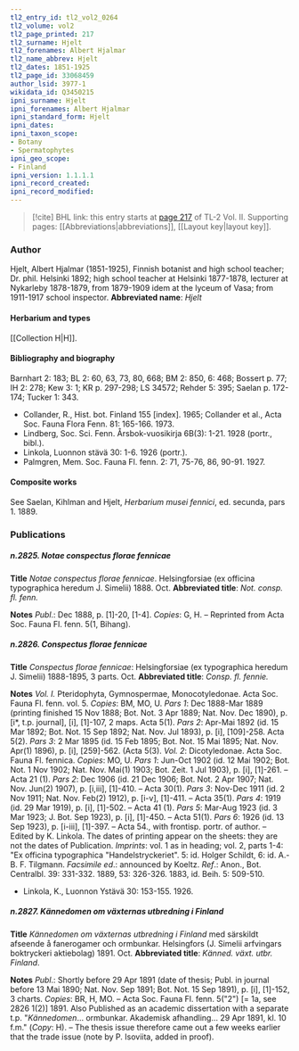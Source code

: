 ```yaml
---
tl2_entry_id: tl2_vol2_0264
tl2_volume: vol2
tl2_page_printed: 217
tl2_surname: Hjelt
tl2_forenames: Albert Hjalmar
tl2_name_abbrev: Hjelt
tl2_dates: 1851-1925
tl2_page_id: 33068459
author_lsid: 3977-1
wikidata_id: Q3450215
ipni_surname: Hjelt
ipni_forenames: Albert Hjalmar
ipni_standard_form: Hjelt
ipni_dates: 
ipni_taxon_scope: 
- Botany
- Spermatophytes
ipni_geo_scope: 
- Finland
ipni_version: 1.1.1.1
ipni_record_created: 
ipni_record_modified:
---
```



> [!cite] BHL link: this entry starts at [page 217](https://www.biodiversitylibrary.org/page/33068459) of TL-2 Vol. II.
> Supporting pages: [[Abbreviations|abbreviations]], [[Layout key|layout key]].

### Author

Hjelt, Albert Hjalmar (1851-1925), Finnish botanist and high school teacher; Dr. phil. Helsinki 1892; high school teacher at Helsinki 1877-1878, lecturer at Nykarleby 1878-1879, from 1879-1909 idem at the lyceum of Vasa; from 1911-1917 school inspector. 
**Abbreviated name**: *Hjelt*

#### Herbarium and types

[[Collection H|H]].

#### Bibliography and biography

Barnhart 2: 183; BL 2: 60, 63, 73, 80, 668; BM 2: 850, 6: 468; Bossert p. 77; IH 2: 278; Kew 3: 1; KR p. 297-298; LS 34572; Rehder 5: 395; Saelan p. 172-174; Tucker 1: 343.
- Collander, R., Hist. bot. Finland 155 \[index\]. 1965; Collander et al., Acta Soc. Fauna Flora Fenn. 81: 165-166. 1973.
- Lindberg, Soc. Sci. Fenn. Årsbok-vuosikirja 6B(3): 1-21. 1928 (portr., bibl.).
- Linkola, Luonnon stävä 30: 1-6. 1926 (portr.).
- Palmgren, Mem. Soc. Fauna Fl. fenn. 2: 71, 75-76, 86, 90-91. 1927.

#### Composite works

See Saelan, Kihlman and Hjelt, *Herbarium musei fennici*, ed. secunda, pars 1. 1889.

### Publications

##### n.2825. Notae conspectus florae fennicae

**Title**
*Notae conspectus florae fennicae*. Helsingforsiae (ex officina typographica heredum J. Simelii) 1888. Oct.
**Abbreviated title**: *Not. consp. fl. fenn.*

**Notes**
*Publ*.: Dec 1888, p. \[1\]-20, \[1-4\]. *Copies*: G, H. – Reprinted from Acta Soc. Fauna Fl. fenn. 5(1, Bihang).

##### n.2826. Conspectus florae fennicae

**Title**
*Conspectus florae fennicae*: Helsingforsiae (ex typographica heredum J. Simelii) 1888-1895, 3 parts. Oct.
**Abbreviated title**: *Consp. fl. fennie.*

**Notes**
*Vol. I.* Pteridophyta, Gymnospermae, Monocotyledonae. Acta Soc. Fauna Fl. fenn. vol. 5.
*Copies*: BM, MO, U.
*Pars 1*: Dec 1888-Mar 1889 (printing finished 15 Nov 1888; Bot. Not. 3 Apr 1889; Nat. Nov. Dec 1890), p. \[i\*, t.p. journal\], \[i\], \[1\]-107, 2 maps. Acta 5(1).
*Pars 2*: Apr-Mai 1892 (id. 15 Mar 1892; Bot. Not. 15 Sep 1892; Nat. Nov. Jul 1893), p. \[i\], \[109\]-258. Acta 5(2).
*Pars 3*: 2 Mar 1895 (id. 15 Feb 1895; Bot. Not. 15 Mai 1895; Nat. Nov. Apr(1) 1896), p. \[i\], \[259\]-562. (Acta 5(3).
*Vol. 2*: Dicotyledonae. Acta Soc. Fauna Fl. fennica. *Copies*: MO, U.
*Pars 1*: Jun-Oct 1902 (id. 12 Mai 1902; Bot. Not. 1 Nov 1902; Nat. Nov. Mai(1) 1903; Bot. Zeit. 1 Jul 1903), p. \[i\], \[1\]-261. – Acta 21 (1).
*Pars 2*: Dec 1906 (id. 21 Dec 1906; Bot. Not. 2 Apr 1907; Nat. Nov. Jun(2) 1907), p. \[i,iii\], \[1\]-410. – Acta 30(1).
*Pars 3*: Nov-Dec 1911 (id. 2 Nov 1911; Nat. Nov. Feb(2) 1912), p. \[i-v\], \[1\]-411. – Acta 35(1).
*Pars 4*: 1919 (id. 29 Mar 1919), p. \[i\], \[1\]-502. – Acta 41 (1).
*Pars 5*: Mar-Aug 1923 (id. 3 Mar 1923; J. Bot. Sep 1923), p. \[i\], \[1\]-450. – Acta 51(1).
*Pars 6*: 1926 (id. 13 Sep 1923), p. \[i-iii\], \[1\]-397. – Acta 54., with frontisp. portr. of author. – Edited by K. Linkola.
The dates of printing appear on the sheets: they are not the dates of Publication.
*Imprints*: vol. 1 as in heading; vol. 2, parts 1-4: "Ex officina typographica "Handelstryckeriet". 5: id. Holger Schildt, 6: id. A.-B. F. Tilgmann.
*Facsimile ed*.: announced by Koeltz.
*Ref*.: Anon., Bot. Centralbl. 39: 331-332. 1889, 53: 326-326. 1883, id. Beih. 5: 509-510.
- Linkola, K., Luonnon Ystävä 30: 153-155. 1926.

##### n.2827. Kännedomen om växternas utbredning i Finland

**Title**
*Kännedomen om växternas utbredning i Finland* med särskildt afseende å fanerogamer och ormbunkar. Helsingfors (J. Simelii arfvingars boktryckeri aktiebolag) 1891. Oct.
**Abbreviated title**: *Känned. växt. utbr. Finland*.

**Notes**
*Publ*.: Shortly before 29 Apr 1891 (date of thesis; Publ. in journal before 13 Mai 1890; Nat. Nov. Sep 1891; Bot. Not. 15 Sep 1891), p. \[i\], \[1\]-152, 3 charts. *Copies*: BR, H, MO. – Acta Soc. Fauna Fl. fenn. 5("2") \[= 1a, see 2826 1(2)\] 1891. Also Published as an academic dissertation with a separate t.p. "*Kännedomen*... ormbunkar. Akademisk afhandling... 29 Apr 1891, kl. 10 f.m." (*Copy*: H). – The thesis issue therefore came out a few weeks earlier that the trade issue (note by P. Isoviita, added in proof).

